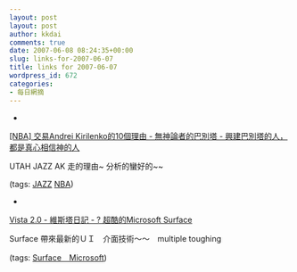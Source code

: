 ```yaml
---
layout: post
layout: post
author: kkdai
comments: true
date: 2007-06-08 08:24:35+00:00
slug: links-for-2007-06-07
title: links for 2007-06-07
wordpress_id: 672
categories:
- 每日網摘
---
```



	
  * 
		

[[NBA] 交易Andrei Kirilenko的10個理由 - 無神論者的巴別塔 - 興建巴別塔的人，都是真心相信神的人](http://www.cuhkacs.org/~henryporter/blog/read.php/474.htm)


		

UTAH JAZZ AK 走的理由~ 分析的蠻好的~~


		

(tags: [JAZZ](http://del.icio.us/kkdai/JAZZ) [NBA](http://del.icio.us/kkdai/NBA))


	

	
  * 
		

[Vista 2.0 - 維斯塔日記 - ? 超酷的Microsoft Surface](http://blog.vista.tw/archives/2007/06/05/615)


		

Surface 帶來最新的ＵＩ　介面技術～～　multiple toughing


		

(tags: [Surface　Microsoft](http://del.icio.us/kkdai/Surface　Microsoft))


	


